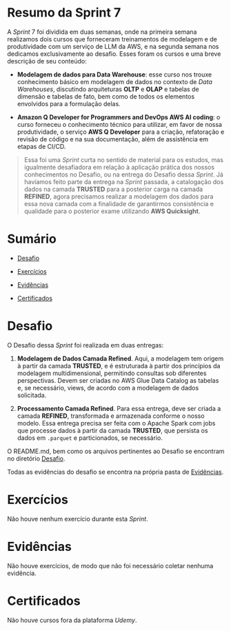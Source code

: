 # Resumo da Sprint 7

A *Sprint* 7 foi dividida em duas semanas, onde na primeira semana realizamos dois cursos que forneceram treinamentos de modelagem e de produtividade com um serviço de LLM da AWS, e na segunda semana nos dedicamos exclusivamente ao desafio. Esses foram os cursos e uma breve descrição de seu conteúdo:

- **Modelagem de dados para Data Warehouse**: esse curso nos trouxe conhecimento básico em modelagem de dados no contexto de *Data Warehouses*, discutindo arquiteturas **OLTP** e **OLAP** e tabelas de dimensão e tabelas de fato, bem como de todos os elementos envolvidos para a formulação delas.

- **Amazon Q Developer for Programmers and DevOps AWS AI coding**: o curso forneceu o conhecimento técnico para utilizar, em favor de nossa produtividade, o serviço **AWS Q Developer** para a criação, refatoração e revisão de código e na sua documentação, além de assistência em etapas de CI/CD.

> Essa foi uma *Sprint* curta no sentido de material para os estudos, mas igualmente desafiadora em relação à aplicação prática dos nossos conhecimentos no Desafio, ou na entrega do Desafio dessa *Sprint*. Já havíamos feito parte da entrega na *Sprint* passada, a catalogação dos dados na camada **TRUSTED** para a posterior carga na camada **REFINED**, agora precisamos realizar a modelagem dos dados para essa nova camada com a finalidade de garantirmos consistência e qualidade para o posterior exame utilizando **AWS Quicksight**.

# Sumário

- [Desafio](#desafio)

- [Exercícios](#exercícios)

- [Evidências](#evidências)

- [Certificados](#certificados)

# Desafio

O Desafio dessa *Sprint* foi realizada em duas entregas: 

1. **Modelagem de Dados Camada Refined**. Aqui, a modelagem tem origem à partir da camada **TRUSTED**, e é estruturada à partir dos princípios da modelagem multidimensional, permitindo consultas sob diferentes perspectivas. Devem ser criadas no AWS Glue Data Catalog as tabelas e, se necessário, views, de acordo com a modelagem de dados solicitada. 

2. **Processamento Camada Refined**. Para essa entrega, deve ser criada a camada **REFINED**, transformada e armazenada conforme o nosso modelo. Essa entrega precisa ser feita com o Apache Spark com jobs que processe dados à partir da camada **TRUSTED**, que persista os dados em `.parquet` e particionados, se necessário.

O README.md, bem como os arquivos pertinentes ao Desafio se encontram no diretório [Desafio](./Desafio/).

Todas as evidências do desafio se encontra na própria pasta de [Evidências](./Evidências/).

# Exercícios

Não houve nenhum exercício durante esta *Sprint*.

# Evidências

Não houve exercícios, de modo que não foi necessário coletar nenhuma evidência.

# Certificados

Não houve cursos fora da plataforma *Udemy*.
